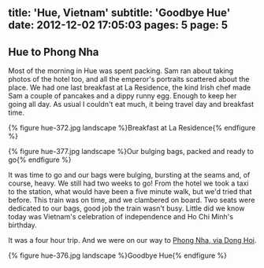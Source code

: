 title: 'Hue, Vietnam'
subtitle: 'Goodbye Hue'
date: 2012-12-02 17:05:03
pages: 5
page: 5
---

## Hue to Phong Nha

Most of the morning in Hue was spent packing. Sam ran about taking photos of the hotel too, and all the emperor's portraits scattered about the place. We had one last breakfast at La Residence, the kind Irish chef made Sam a couple of pancakes and a dippy runny egg. Enough to keep her going all day. As usual I couldn't eat much, it being travel day and breakfast time.

{% figure hue-372.jpg landscape %}Breakfast at La Residence{% endfigure %}

{% figure hue-377.jpg landscape %}Our bulging bags, packed and ready to go{% endfigure %}

It was time to go and our bags were bulging, bursting at the seams and, of course, heavy. We still had two weeks to go! From the hotel we took a taxi to the station, what would have been a five minute walk, but we'd tried that before. This train was on time, and we clambered on board. Two seats were dedicated to our bags, good job the train wasn't busy. Little did we know today was Vietnam's celebration of independence and Ho Chi Minh's birthday.

It was a four hour trip. And we were on our way to [Phong Nha, via Dong Hoi](/2012/12/phong-nha-vietnam/).

{% figure hue-376.jpg landscape %}Goodbye Hue{% endfigure %}

